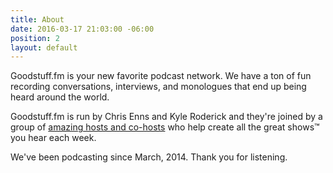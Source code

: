 ```yaml
---
title: About
date: 2016-03-17 21:03:00 -06:00
position: 2
layout: default
---
```


Goodstuff.fm is your new favorite podcast network. We have a ton of fun recording conversations, interviews, and monologues that end up being heard around the world.

Goodstuff.fm is run by Chris Enns and Kyle Roderick and they're joined by a group of [amazing hosts and co-hosts][1] who help create all the great shows™ you hear each week.

We've been podcasting since March, 2014. Thank you for listening.

[1]: http://goodstuff.fm/people
